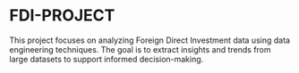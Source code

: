 # FDI-PROJECT
This project focuses on analyzing Foreign Direct Investment data using data engineering techniques. The goal is to extract insights and trends from large datasets to support informed decision-making.
